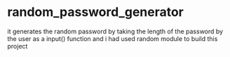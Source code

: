 # random_password_generator
it generates the random password by taking the length of the password by the user as a input() function and i had used random module to build this project
